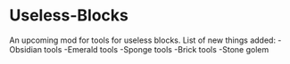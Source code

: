 Useless-Blocks
==============

An upcoming mod for tools for useless blocks.
List of new things added:
-Obsidian tools 
-Emerald tools 
-Sponge tools 
-Brick tools 
-Stone golem